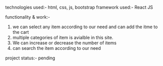 technologies used:- html, css, js, bootstrap
framework used:- React JS

functionality & work:-

1. we can select any item according to our need and can add the itme to the cart
2. multiple categories of item is avialble in this site.
3. We can increase or decrease the number of items
4. can search the item according to our need


project status:- pending